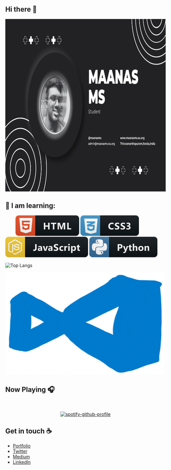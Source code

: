 ## Hi there :wave:
<code><img alt="png" src="assets/Maanas MS.png" width="960" height="540" /></code>

## 🔭  I am learning:

&emsp;&emsp;
![Html](https://github.com/MikeCodesDotNET/ColoredBadges/raw/master/svg/dev/languages/html.svg)
![css](https://github.com/MikeCodesDotNET/ColoredBadges/raw/master/svg/dev/languages/css3.svg)
![js](https://raw.githubusercontent.com/MikeCodesDotNET/ColoredBadges/master/svg/dev/languages/js.svg)
![python](https://raw.githubusercontent.com/MikeCodesDotNET/ColoredBadges/master/svg/dev/languages/python.svg)

![Top Langs](https://github-readme-stats.vercel.app/api/top-langs/?username=elementaryrock&theme=dracula)

<code><img alt="GIF" src="https://raw.githubusercontent.com/elementaryrock/elementaryrock/main/assets/vscode.gif.gif" width="500" height="320" /></code>

## Now Playing 🎧

&nbsp;<div align="center">
 [![spotify-github-profile](https://spotify-github-profile.vercel.app/api/view?uid=31muzcjmfbghuymydjey34i2z2dq&cover_image=true&theme=novatorem&show_offline=false&background_color=121212&interchange=false&bar_color=7718ec&bar_color_cover=false)](https://github.com/kittinan/spotify-github-profile)
</div>

## Get in touch :coffee:

- [Portfolio](https://maanasms.eu.org)
- [Twitter](https://twitter.com/maanasms)
- [Medium](https://medium.com/@maanasms)
- [LinkedIn](https://www.linkedin.com/in/maanasms)
<!--
**elementaryrock/elementaryrock** is a ✨ _special_ ✨ repository because its `README.md` (this file) appears on your GitHub profile.

Here are some ideas to get you started:




- 👯 I’m looking to collaborate on ...
- 🤔 I’m looking for help with ...
- 💬 Ask me about ...
- 📫 How to reach me: ...
- 😄 Pronouns: ...
- ⚡ Fun fact: ...
-->
